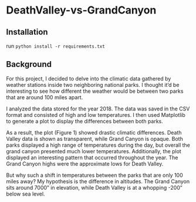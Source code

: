 # DeathValley-vs-GrandCanyon
## Installation
run `python install -r requirements.txt`

## Background
For this project, I decided to delve into the climatic data gathered by weather stations inside two neighboring national parks. I thought it’d be interesting to see how different the weather would be between two parks that are around 100 miles apart.

I analyzed the data stored for the year 2018. The data was saved in the CSV format and consisted of high and low temperatures. I then used Matplotlib to generate a plot to display the differences between both parks.

As a result, the plot (Figure 1) showed drastic climatic differences. Death Valley data is shown as transparent, while Grand Canyon is opaque. Both parks displayed a high range of temperatures during the day, but overall the grand canyon presented much lower temperatures. Additionally, the plot displayed an interesting pattern that occurred throughout the year. The Grand Canyon highs were the approximate lows for Death Valley.

But why such a shift in temperatures between the parks that are only 100 miles away? My hypothesis is the difference in altitudes. The Grand Canyon sits around 7000” in elevation, while Death Valley is at a whopping -200” below sea level.
